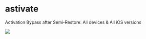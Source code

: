 astivate
========

Activation Bypass after Semi-Restore: All devices &amp; All iOS versions

<p><img src="http://img826.imageshack.us/img826/3316/h0wl.png"></p>
